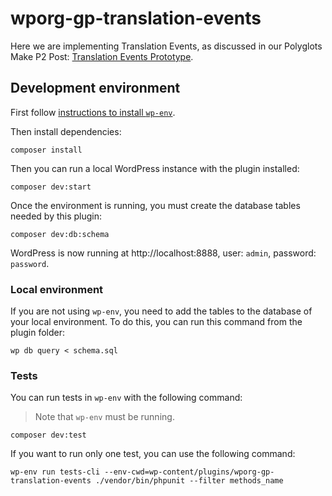 # wporg-gp-translation-events

Here we are implementing Translation Events, as discussed in our Polyglots Make P2 Post: [Translation Events Prototype](https://make.wordpress.org/polyglots/2024/02/28/translation-events-prototype/).

## Development environment
First follow [instructions to install `wp-env`](https://developer.wordpress.org/block-editor/reference-guides/packages/packages-env/#prerequisites).

Then install dependencies:

```shell
composer install
```

Then you can run a local WordPress instance with the plugin installed:

```shell
composer dev:start
```

Once the environment is running, you must create the database tables needed by this plugin:

```shell
composer dev:db:schema
```

WordPress is now running at http://localhost:8888, user: `admin`, password: `password`.

### Local environment

If you are not using `wp-env`, you need to add the tables to the database of your local environment. To do this, you can run this command from the plugin folder:

```shell
wp db query < schema.sql
```

### Tests

You can run tests in `wp-env` with the following command:

> Note that `wp-env` must be running.

```shell
composer dev:test
```

If you want to run only one test, you can use the following command:

```shell
wp-env run tests-cli --env-cwd=wp-content/plugins/wporg-gp-translation-events ./vendor/bin/phpunit --filter methods_name
```
